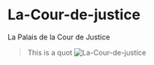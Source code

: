 # La-Cour-de-justice
La Palais de la Cour de Justice

> This is a quot
![La-Cour-de-justice](./assets/images/Palais_de_la_Cour_de_Justice_CJEU_July_2021_forecourt.jpg)
